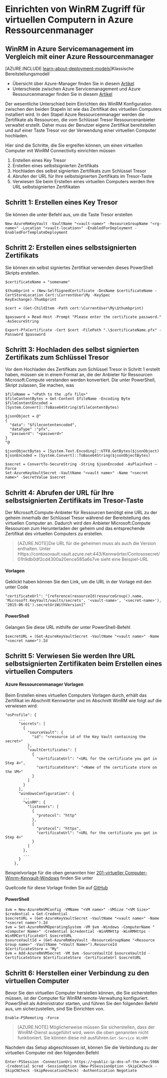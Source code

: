 <properties
    pageTitle="Einrichten von WinRM Zugriff für virtuellen Computern in Azure Ressourcenmanager | Microsoft Azure"
    description="So einrichten WinRM Access für die Verwendung mit einem Ressourcenmanager Azure-virtuellen Computern"
    services="virtual-machines-windows"
    documentationCenter=""
    authors="singhkays"
    manager="timlt"
    editor=""
    tags="azure-resource-manager"/>

<tags
    ms.service="virtual-machines-windows"
    ms.workload="infrastructure-services"
    ms.tgt_pltfrm="vm-windows"
    ms.devlang="na"
    ms.topic="article"
    ms.date="06/16/2016"
    ms.author="singhkay"/>

# <a name="setting-up-winrm-access-for-virtual-machines-in-azure-resource-manager"></a>Einrichten von WinRM Zugriff für virtuellen Computern in Azure Ressourcenmanager

## <a name="winrm-in-azure-service-management-vs-azure-resource-manager"></a>WinRM in Azure Servicemanagement im Vergleich mit einer Azure Ressourcenmanager

[AZURE.INCLUDE [learn-about-deployment-models](../../includes/learn-about-deployment-models-rm-include.md)]Klassische Bereitstellungsmodell

* Übersicht über Azure-Manager finden Sie in diesem [Artikel](../azure-resource-manager/resource-group-overview.md)
* Unterschiede zwischen Azure Servicemanagement und Azure Ressourcenmanager finden Sie in diesem [Artikel](../resource-manager-deployment-model.md)

Der wesentliche Unterschied beim Einrichten des WinRM Konfiguration zwischen den beiden Stapeln ist wie das Zertifikat des virtuellen Computers installiert wird. In den Stapel Azure Ressourcenmanager werden die Zertifikate als Ressourcen, die vom Schlüssel Tresor Ressourcenanbieter verwaltet erstellt. Daher muss der Benutzer eigene Zertifikat bereitstellen und auf einer Taste Tresor vor der Verwendung einer virtuellen Computer hochladen.

Hier sind die Schritte, die Sie ergreifen können, um einen virtuellen Computer mit WinRM Connectivity einrichten müssen

1. Erstellen eines Key Tresor
2. Erstellen eines selbstsignierten Zertifikats
3. Hochladen des selbst signierten Zertifikats zum Schlüssel Tresor
4. Abrufen der URL für Ihre selbstsignierten Zertifikats im Tresor-Taste
5. Verwiesen Sie beim Erstellen eines virtuellen Computers werden Ihre URL selbstsignierten Zertifikaten

## <a name="step-1-create-a-key-vault"></a>Schritt 1: Erstellen eines Key Tresor

Sie können die unter Befehl aus, um die Taste Tresor erstellen

```
New-AzureRmKeyVault -VaultName "<vault-name>" -ResourceGroupName "<rg-name>" -Location "<vault-location>" -EnabledForDeployment -EnabledForTemplateDeployment
```

## <a name="step-2-create-a-self-signed-certificate"></a>Schritt 2: Erstellen eines selbstsignierten Zertifikats
Sie können ein selbst signiertes Zertifikat verwenden dieses PowerShell Skripts erstellen.

```
$certificateName = "somename"

$thumbprint = (New-SelfSignedCertificate -DnsName $certificateName -CertStoreLocation Cert:\CurrentUser\My -KeySpec KeyExchange).Thumbprint

$cert = (Get-ChildItem -Path cert:\CurrentUser\My\$thumbprint)

$password = Read-Host -Prompt "Please enter the certificate password." -AsSecureString

Export-PfxCertificate -Cert $cert -FilePath ".\$certificateName.pfx" -Password $password
```

## <a name="step-3-upload-your-self-signed-certificate-to-the-key-vault"></a>Schritt 3: Hochladen des selbst signierten Zertifikats zum Schlüssel Tresor

Vor dem Hochladen des Zertifikats zum Schlüssel Tresor in Schritt 1 erstellt haben, müssen sie in einem Format an, die der Anbieter für Ressourcen Microsoft.Compute verstanden werden konvertiert. Die unter PowerShell, Skript zulassen, Sie machen, was

```
$fileName = "<Path to the .pfx file>"
$fileContentBytes = Get-Content $fileName -Encoding Byte
$fileContentEncoded = [System.Convert]::ToBase64String($fileContentBytes)

$jsonObject = @"
{
  "data": "$filecontentencoded",
  "dataType" :"pfx",
  "password": "<password>"
}
"@

$jsonObjectBytes = [System.Text.Encoding]::UTF8.GetBytes($jsonObject)
$jsonEncoded = [System.Convert]::ToBase64String($jsonObjectBytes)

$secret = ConvertTo-SecureString -String $jsonEncoded -AsPlainText –Force
Set-AzureKeyVaultSecret -VaultName "<vault name>" -Name "<secret name>" -SecretValue $secret
```

## <a name="step-4-get-the-url-for-your-self-signed-certificate-in-the-key-vault"></a>Schritt 4: Abrufen der URL für Ihre selbstsignierten Zertifikats im Tresor-Taste

Der Microsoft.Compute-Anbieter für Ressourcen benötigt eine URL zu der geheim innerhalb der Schlüssel Tresor während der Bereitstellung des virtuellen Computer an. Dadurch wird den Anbieter Microsoft.Compute Ressourcen zum Herunterladen der geheim und das entsprechende Zertifikat des virtuellen Computers zu erstellen.

>[AZURE.NOTE]Die URL für die geheimen muss als auch die Version enthalten. Unter Https://contosovault.vault.azure.net:443/Kennwörter/Contososecret/01h9db0df2cd4300a20ence585a6s7ve sieht eine Beispiel-URL


#### <a name="templates"></a>Vorlagen

Geklickt haben können Sie den Link, um die URL in der Vorlage mit den unter Code

    "certificateUrl": "[reference(resourceId(resourceGroup().name, 'Microsoft.KeyVault/vaults/secrets', '<vault-name>', '<secret-name>'), '2015-06-01').secretUriWithVersion]"

#### <a name="powershell"></a>PowerShell

Gelangen Sie diese URL mithilfe der unter PowerShell-Befehl

    $secretURL = (Get-AzureKeyVaultSecret -VaultName "<vault name>" -Name "<secret name>").Id

## <a name="step-5-reference-your-self-signed-certificates-url-while-creating-a-vm"></a>Schritt 5: Verwiesen Sie werden Ihre URL selbstsignierten Zertifikaten beim Erstellen eines virtuellen Computers

#### <a name="azure-resource-manager-templates"></a>Azure Ressourcenmanager Vorlagen

Beim Erstellen eines virtuellen Computers Vorlagen durch, erhält das Zertifikat im Abschnitt Kennwörter und im Abschnitt WinRM wie folgt auf die verwiesen wird:

    "osProfile": {
          ...
          "secrets": [
            {
              "sourceVault": {
                "id": "<resource id of the Key Vault containing the secret>"
              },
              "vaultCertificates": [
                {
                  "certificateUrl": "<URL for the certificate you got in Step 4>",
                  "certificateStore": "<Name of the certificate store on the VM>"
                }
              ]
            }
          ],
          "windowsConfiguration": {
            ...
            "winRM": {
              "listeners": [
                {
                  "protocol": "http"
                },
                {
                  "protocol": "https",
                  "certificateUrl": "<URL for the certificate you got in Step 4>"
                }
              ]
            },
            ...
          }
        },

Beispielvorlage für die oben genannten hier [201-virtueller Computer-Winrm-Keyvault-Windows](https://azure.microsoft.com/documentation/templates/201-vm-winrm-keyvault-windows) finden Sie unter

Quellcode für diese Vorlage finden Sie auf [GitHub](https://github.com/Azure/azure-quickstart-templates/tree/master/201-vm-winrm-keyvault-windows)

#### <a name="powershell"></a>PowerShell

    $vm = New-AzureRmVMConfig -VMName "<VM name>" -VMSize "<VM Size>"
    $credential = Get-Credential
    $secretURL = (Get-AzureKeyVaultSecret -VaultName "<vault name>" -Name "<secret name>").Id
    $vm = Set-AzureRmVMOperatingSystem -VM $vm -Windows -ComputerName "<Computer Name>" -Credential $credential -WinRMHttp -WinRMHttps -WinRMCertificateUrl $secretURL
    $sourceVaultId = (Get-AzureRmKeyVault -ResourceGroupName "<Resource Group name>" -VaultName "<Vault Name>").ResourceId
    $CertificateStore = "My"
    $vm = Add-AzureRmVMSecret -VM $vm -SourceVaultId $sourceVaultId -CertificateStore $CertificateStore -CertificateUrl $secretURL

## <a name="step-6-connecting-to-the-vm"></a>Schritt 6: Herstellen einer Verbindung zu den virtuellen Computer
Bevor Sie den virtuellen Computer herstellen können, die Sie sicherstellen müssen, ist der Computer für WinRM remote-Verwaltung konfiguriert. PowerShell als Administrator starten, und führen Sie den folgenden Befehl aus, um sicherzustellen, sind Sie Einrichten von.

    Enable-PSRemoting -Force

>[AZURE.NOTE] Möglicherweise müssen Sie sicherstellen, dass der WinRM-Dienst ausgeführt wird, wenn die oben genannten nicht funktioniert. Sie können diese mit ausführen.`Get-Service WinRM`

Nachdem das Setup abgeschlossen ist, können Sie die Verbindung zu der virtuellen Computer mit den folgenden Befehl

    Enter-PSSession -ConnectionUri https://<public-ip-dns-of-the-vm>:5986 -Credential $cred -SessionOption (New-PSSessionOption -SkipCACheck -SkipCNCheck -SkipRevocationCheck) -Authentication Negotiate